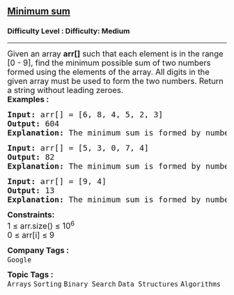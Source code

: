 <h2><a href="https://www.geeksforgeeks.org/problems/minimum-sum4058/1">Minimum sum</a></h2><h3>Difficulty Level : Difficulty: Medium</h3><hr><div class="problems_problem_content__Xm_eO" bis_skin_checked="1"><p><span style="font-size: 18px;">Given an array <strong>arr[]</strong> such that each element is in the range [0 - 9], find the minimum possible sum of two numbers formed using the elements of the array. All digits in the given array must be used to form the two numbers. Return a string without leading zeroes.<br></span><span style="font-size: 18px;"><strong>Examples :</strong></span></p>
<pre><span style="font-size: 18px;"><strong>Input: </strong>arr[] = [6, 8, 4, 5, 2, 3]
<strong>Output:</strong> 604
<strong>Explanation:</strong> The minimum sum is formed by numbers 358 and 246.</span></pre>
<pre><span style="font-size: 18px;"><strong>Input: </strong>arr[] = [5, 3, 0, 7, 4]
<strong>Output:</strong> 82
<strong>Explanation:</strong> The minimum sum is formed by numbers 35 and 047.<br></span></pre>
<pre><span style="font-size: 18px;"><strong>Input: </strong>arr[] = [9, 4]
<strong>Output:</strong> 13
<strong>Explanation:</strong> The minimum sum is formed by numbers 9 and 4.</span></pre>
<p><span style="font-size: 18px;"><strong>Constraints:</strong><br>1 ≤ arr.size() ≤ 10<sup>6</sup><br>0 ≤ arr[i] ≤ 9</span></p></div><p><span style=font-size:18px><strong>Company Tags : </strong><br><code>Google</code>&nbsp;<br><p><span style=font-size:18px><strong>Topic Tags : </strong><br><code>Arrays</code>&nbsp;<code>Sorting</code>&nbsp;<code>Binary Search</code>&nbsp;<code>Data Structures</code>&nbsp;<code>Algorithms</code>&nbsp;